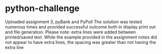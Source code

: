 # python-challenge
Uploaded assignment 3, pyBank and PyPoll
The solution was tested numerous times and provided successful outcome both in display print out and file generation.
Please note: extra lines were added between printed/saved text. While the example provided in the assignment notes did not appear to have extra lines, the spacing was greater than not having the extra line 
